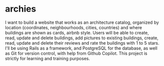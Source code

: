 # archies
I want to build a website that works as an architecture catalog, organized by location (coordinates, neighbourhoods, cities, countries) and where buildings are shown as cards, airbnb style. Users will be able to create, read, update and delete buildings, add pictures to existing buildings, create, read, update and delete their reviews and rate the buildings with 1 to 5 stars. I'll be using Rails as a framework, and PostgreSQL for the database, as well as Git for version control, with help from Github Copilot. This project is strictly for learning and training purposes.
